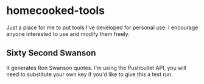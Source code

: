 # homecooked-tools

Just a place for me to put tools I've developed for personal use. I encourage anyone interested to use and modify them freely.

## Sixty Second Swanson
It generates Ron Swanson quotes. I'm using the Pushbullet API, you will need to substitute your own key if you'd like to give this a test run.
